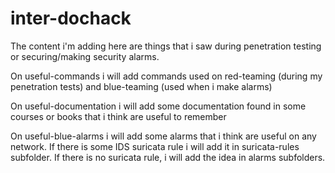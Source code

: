 # inter-dochack
The content i'm adding here are things that i saw during penetration testing or securing/making security alarms.

On useful-commands i will add commands used on red-teaming (during my penetration tests) and blue-teaming (used when i make alarms)

On useful-documentation i will add some documentation found in some courses or books that i think are useful to remember

On useful-blue-alarms i will add some alarms that i think are useful on any network. If there is some IDS suricata rule i will add it in suricata-rules subfolder. If there is no suricata rule, i will add the idea in alarms subfolders.
